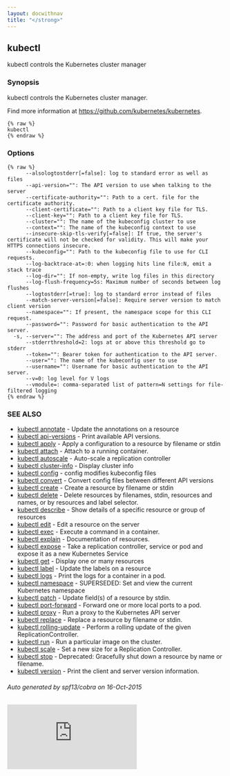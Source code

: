 ```yaml
---
layout: docwithnav
title: "</strong>"
---
```

<!-- BEGIN MUNGE: UNVERSIONED_WARNING -->


<!-- END MUNGE: UNVERSIONED_WARNING -->

## kubectl

kubectl controls the Kubernetes cluster manager

### Synopsis


kubectl controls the Kubernetes cluster manager.

Find more information at https://github.com/kubernetes/kubernetes.

```
{% raw %}
kubectl
{% endraw %}
```

### Options

```
{% raw %}
      --alsologtostderr[=false]: log to standard error as well as files
      --api-version="": The API version to use when talking to the server
      --certificate-authority="": Path to a cert. file for the certificate authority.
      --client-certificate="": Path to a client key file for TLS.
      --client-key="": Path to a client key file for TLS.
      --cluster="": The name of the kubeconfig cluster to use
      --context="": The name of the kubeconfig context to use
      --insecure-skip-tls-verify[=false]: If true, the server's certificate will not be checked for validity. This will make your HTTPS connections insecure.
      --kubeconfig="": Path to the kubeconfig file to use for CLI requests.
      --log-backtrace-at=:0: when logging hits line file:N, emit a stack trace
      --log-dir="": If non-empty, write log files in this directory
      --log-flush-frequency=5s: Maximum number of seconds between log flushes
      --logtostderr[=true]: log to standard error instead of files
      --match-server-version[=false]: Require server version to match client version
      --namespace="": If present, the namespace scope for this CLI request.
      --password="": Password for basic authentication to the API server.
  -s, --server="": The address and port of the Kubernetes API server
      --stderrthreshold=2: logs at or above this threshold go to stderr
      --token="": Bearer token for authentication to the API server.
      --user="": The name of the kubeconfig user to use
      --username="": Username for basic authentication to the API server.
      --v=0: log level for V logs
      --vmodule=: comma-separated list of pattern=N settings for file-filtered logging
{% endraw %}
```

### SEE ALSO

* [kubectl annotate](kubectl_annotate.html)	 - Update the annotations on a resource
* [kubectl api-versions](kubectl_api-versions.html)	 - Print available API versions.
* [kubectl apply](kubectl_apply.html)	 - Apply a configuration to a resource by filename or stdin
* [kubectl attach](kubectl_attach.html)	 - Attach to a running container.
* [kubectl autoscale](kubectl_autoscale.html)	 - Auto-scale a replication controller
* [kubectl cluster-info](kubectl_cluster-info.html)	 - Display cluster info
* [kubectl config](kubectl_config.html)	 - config modifies kubeconfig files
* [kubectl convert](kubectl_convert.html)	 - Convert config files between different API versions
* [kubectl create](kubectl_create.html)	 - Create a resource by filename or stdin
* [kubectl delete](kubectl_delete.html)	 - Delete resources by filenames, stdin, resources and names, or by resources and label selector.
* [kubectl describe](kubectl_describe.html)	 - Show details of a specific resource or group of resources
* [kubectl edit](kubectl_edit.html)	 - Edit a resource on the server
* [kubectl exec](kubectl_exec.html)	 - Execute a command in a container.
* [kubectl explain](kubectl_explain.html)	 - Documentation of resources.
* [kubectl expose](kubectl_expose.html)	 - Take a replication controller, service or pod and expose it as a new Kubernetes Service
* [kubectl get](kubectl_get.html)	 - Display one or many resources
* [kubectl label](kubectl_label.html)	 - Update the labels on a resource
* [kubectl logs](kubectl_logs.html)	 - Print the logs for a container in a pod.
* [kubectl namespace](kubectl_namespace.html)	 - SUPERSEDED: Set and view the current Kubernetes namespace
* [kubectl patch](kubectl_patch.html)	 - Update field(s) of a resource by stdin.
* [kubectl port-forward](kubectl_port-forward.html)	 - Forward one or more local ports to a pod.
* [kubectl proxy](kubectl_proxy.html)	 - Run a proxy to the Kubernetes API server
* [kubectl replace](kubectl_replace.html)	 - Replace a resource by filename or stdin.
* [kubectl rolling-update](kubectl_rolling-update.html)	 - Perform a rolling update of the given ReplicationController.
* [kubectl run](kubectl_run.html)	 - Run a particular image on the cluster.
* [kubectl scale](kubectl_scale.html)	 - Set a new size for a Replication Controller.
* [kubectl stop](kubectl_stop.html)	 - Deprecated: Gracefully shut down a resource by name or filename.
* [kubectl version](kubectl_version.html)	 - Print the client and server version information.

###### Auto generated by spf13/cobra on 16-Oct-2015

<!-- BEGIN MUNGE: GENERATED_ANALYTICS -->
[![Analytics](https://kubernetes-site.appspot.com/UA-36037335-10/GitHub/docs/user-guide/kubectl/kubectl.md?pixel)]()
<!-- END MUNGE: GENERATED_ANALYTICS -->

